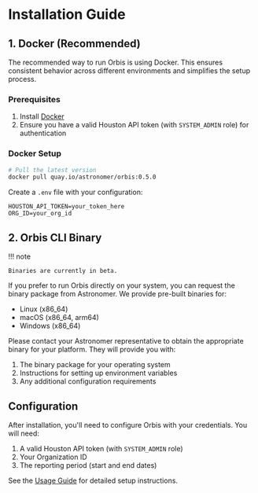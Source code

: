 # Installation Guide

## 1. Docker (Recommended)

The recommended way to run Orbis is using Docker. This ensures consistent behavior across different environments and simplifies the setup process.

### Prerequisites

1. Install [Docker](https://docs.docker.com/get-docker/)
2. Ensure you have a valid Houston API token (with `SYSTEM_ADMIN` role) for authentication

### Docker Setup

```bash
# Pull the latest version
docker pull quay.io/astronomer/orbis:0.5.0
```

Create a `.env` file with your configuration:

```
HOUSTON_API_TOKEN=your_token_here
ORG_ID=your_org_id
```


## 2. Orbis CLI Binary

!!! note

    Binaries are currently in beta.

If you prefer to run Orbis directly on your system, you can request the binary package from Astronomer. We provide pre-built binaries for:

- Linux (x86_64)
- macOS (x86_64, arm64)
- Windows (x86_64)

Please contact your Astronomer representative to obtain the appropriate binary for your platform. They will provide you with:

1. The binary package for your operating system
2. Instructions for setting up environment variables
3. Any additional configuration requirements

## Configuration

After installation, you'll need to configure Orbis with your credentials. You will need:

1. A valid Houston API token (with `SYSTEM_ADMIN` role)
2. Your Organization ID
3. The reporting period (start and end dates)

See the [Usage Guide](usage/software_usage.md) for detailed setup instructions.

